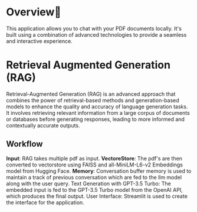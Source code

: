 # Overview🤖
This application allows you to chat with your PDF documents locally. It's built using a combination of advanced technologies to provide a seamless and interactive experience.
# Retrieval Augmented Generation (RAG)
Retrieval-Augmented Generation (RAG) is an advanced approach that combines the power of retrieval-based methods and generation-based models to enhance the quality and accuracy of language generation tasks. It involves retrieving relevant information from a large corpus of documents or databases before generating responses, leading to more informed and contextually accurate outputs.
## Workflow

**Input**: RAG takes multiple pdf as input.
**VectoreStore**: The pdf's are then converted to vectorstore using FAISS and all-MiniLM-L6-v2 Embeddings model from Hugging Face.
**Memory**: Conversation buffer memory is used to maintain a track of previous conversation which are fed to the llm model along with the user query.
Text Generation with GPT-3.5 Turbo: The embedded input is fed to the GPT-3.5 Turbo model from the OpenAI API, which produces the final output.
User Interface: Streamlit is used to create the interface for the application.

